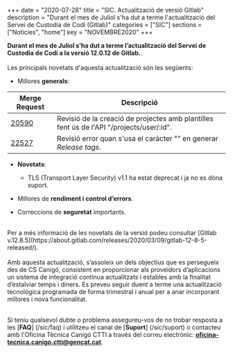 +++
date        = "2020-07-28"
title       = "SIC. Actualització de versió Gitlab"
description = "Durant el mes de Juliol s'ha dut a terme l'actualització del Servei de Custodia de Codi (Gitlab)"
categories  = ["SIC"]
sections    = ["Notícies", "home"]
key         = "NOVEMBRE2020"
+++

**Durant el mes de Juliol s’ha dut a terme l’actualització del Servei de Custodia de Codi a la versió 12.0.12 de Gitlab.**.
<br>
<br>
Les principals novetats d'aquesta actualització són les següents:
<br>

* Millores **generals**:

|Merge Request|Descripció|
|-----------|----------|
|[20590](https://gitlab.com/gitlab-org/gitlab/-/merge_requests/20590)|Revisió de la creació de projectes amb plantilles fent ús de l'API "/projects/user/:id".|
|[22527](https://gitlab.com/gitlab-org/gitlab/-/merge_requests/22527)|Revisió error quan s'usa el caràcter "\" en generar _Release tags_.|

* **Novetats**:
    * TLS (Transport Layer Security) v1.1 ha estat deprecat i ja no es dóna suport.

* Millores de **rendiment i control d’errors**.
* Correccions de **seguretat** importants.

<br>
Per a més informació de les novetats de la versió podeu consultar [Gitlab v.12.8.5](https://about.gitlab.com/releases/2020/03/09/gitlab-12-8-5-released/).
<br>
<br>
Amb aquesta actualització, s’assoleix un dels objectius que es persegueix des de CS Canigó, consistent en proporcionar als
proveïdors d’aplicacions un sistema de integració continua actualitzats i estables amb la finalitat d’estalviar temps i diners.
Es preveu seguir duent a terme una actualització tecnològica programada de forma trimestral i anual per a anar incorporant
millores i nova funcionalitat.
<br>
<br>

Si teniu qualsevol dubte o problema assegureu-vos de no trobar resposta a les [**FAQ**] (/sic/faq) i utilitzeu el canal
de [**Suport**] (/sic/suport) o contacteu amb l'Oficina Tècnica Canigó CTTI a través del correu electrònic: **oficina-tecnica.canigo.ctti@gencat.cat**.
